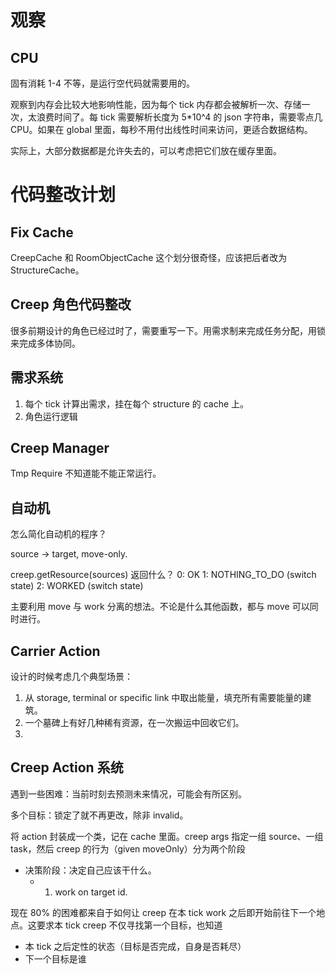 # 观察
## CPU
固有消耗 1-4 不等，是运行空代码就需要用的。

观察到内存会比较大地影响性能，因为每个 tick 内存都会被解析一次、存储一次，太浪费时间了。每 tick 需要解析长度为 5*10^4 的 json 字符串，需要零点几 CPU。如果在 global 里面，每秒不用付出线性时间来访问，更适合数据结构。

实际上，大部分数据都是允许失去的，可以考虑把它们放在缓存里面。

# 代码整改计划
## Fix Cache

CreepCache 和 RoomObjectCache 这个划分很奇怪，应该把后者改为 StructureCache。

## Creep 角色代码整改

很多前期设计的角色已经过时了，需要重写一下。用需求制来完成任务分配，用锁来完成多体协同。

## 需求系统

1. 每个 tick 计算出需求，挂在每个 structure 的 cache 上。
2. 角色运行逻辑

## Creep Manager
Tmp Require 不知道能不能正常运行。

## 自动机

怎么简化自动机的程序？

source -> target, move-only.

creep.getResource(sources) 返回什么？
0: OK
1: NOTHING_TO_DO (switch state)
2: WORKED (switch state)

主要利用 move 与 work 分离的想法。不论是什么其他函数，都与 move 可以同时进行。

## Carrier Action

设计的时候考虑几个典型场景：
1. 从 storage, terminal or specific link 中取出能量，填充所有需要能量的建筑。
2. 一个墓碑上有好几种稀有资源，在一次搬运中回收它们。
3.

## Creep Action 系统

遇到一些困难：当前时刻去预测未来情况，可能会有所区别。

多个目标：锁定了就不再更改，除非 invalid。

将 action 封装成一个类，记在 cache 里面。creep args 指定一组 source、一组 task，然后 creep 的行为（given moveOnly）分为两个阶段
- 决策阶段：决定自己应该干什么。
  - 1. work on target id.

现在 80% 的困难都来自于如何让 creep 在本 tick work 之后即开始前往下一个地点。这要求本 tick creep 不仅寻找第一个目标，也知道
  - 本 tick 之后定性的状态（目标是否完成，自身是否耗尽）
  - 下一个目标是谁

